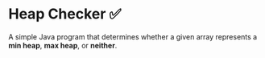 # Heap Checker ✅

A simple Java program that determines whether a given array represents a **min heap**, **max heap**, or **neither**.